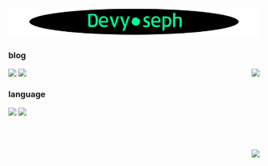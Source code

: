 ![title](./img/title.gif)

 
### blog 

<img align='right' src="http://mazassumnida.wtf/api/v2/generate_badge?boj=josephdev">
 
<img src="https://img.shields.io/badge/Naver-03C75A?style=for-the-badge&logo=Naver&logoColor=white"/></a>
<img src="https://img.shields.io/badge/TISTORY-d95d32?style=for-the-badge&logo=Kakao&logoColor=white"/></a>  
  

### language
  
<img src="https://img.shields.io/badge/Java-007396?style=for-the-badge&logo=Java&logoColor=white"/></a>
<img src="https://img.shields.io/badge/JavaScript-F7DF1E?style=for-the-badge&logo=JavaScript&logoColor=black"/></a>

</br>
</br>
</br>

<img align='right' src="https://github-readme-stats.vercel.app/api?username=devyoseph" height="165">
